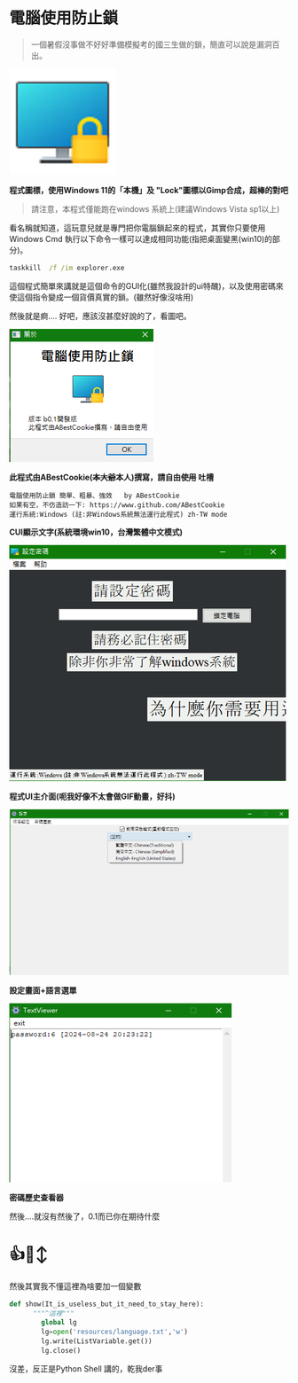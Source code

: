 # 電腦使用防止鎖 

> 一個暑假沒事做不好好準備模擬考的國三生做的鎖，簡直可以說是漏洞百出。

<img src="img\icon.png" alt="icon" style="zoom:300%;" />

**程式圖標，使用Windows 11的「本機」及 "Lock"圖標以Gimp合成，超棒的對吧**


> 請注意，本程式僅能跑在windows 系統上(建議Windows Vista sp1以上)

看名稱就知道，這玩意兒就是專門把你電腦鎖起來的程式，其實你只要使用Windows Cmd 執行以下命令一樣可以達成相同功能(指把桌面變黑(win10)的部分)。

```bat
taskkill  /f /im explorer.exe
```

這個程式簡單來講就是這個命令的GUI化(雖然我設計的ui特醜)，以及使用密碼來使這個指令變成一個貨價真實的鎖。(雖然好像沒啥用)

然後就是痾.... 好吧，應該沒甚麼好說的了，看圖吧。

<img src="img\about.png" alt="about" style="zoom:100%;" />

**此程式由ABestCookie(~~本大爺~~本人)撰寫，請自由~~使用~~ 吐槽**

```
電腦使用防止鎖 簡單、粗暴、強效   by ABestCookie
如果有空，不仿造訪一下: https://www.github.com/ABestCookie
運行系統:Windows (註:非Windows系統無法運行此程式) zh-TW mode
```

**CUI顯示文字(系統環境win10，台灣繁體中文模式)**

<img src="img\未命名.gif" alt="未命名" style="zoom:100%;" />

**程式UI主介面(呃我好像不太會做GIF動畫，好抖)**

<img src="img\setting.png" alt="未命名" style="zoom:80%;" />

**設定畫面+語言選單**

<img src="img\his.png" alt="his" style="zoom:100%;" />

**密碼歷史查看器**

然後....就沒有然後了，0.1而已你在期待什麼

# 👍🙂↕

然後其實我不懂這裡為啥要加一個變數

```python
def show(It_is_useless_but_it_need_to_stay_here):
      """^這裡"""
        global lg
        lg=open('resources/language.txt','w')
        lg.write(ListVariable.get())
        lg.close()
```

沒差，反正是Python Shell 講的，乾我der事